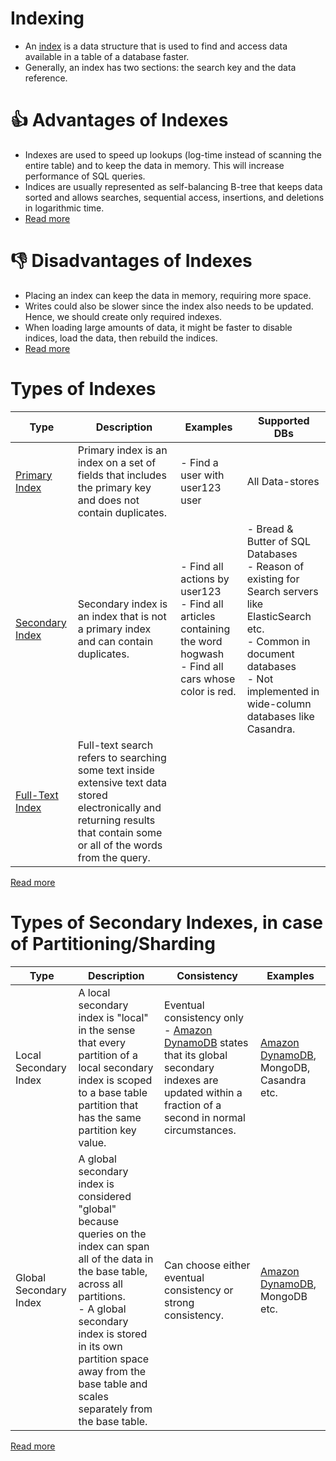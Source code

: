 # Indexing
- An [index](https://www.geeksforgeeks.org/indexing-in-databases-set-1/) is a data structure that is used to find and access data available in a table of a database faster.
- Generally, an index has two sections: the search key and the data reference.

# :+1: Advantages of Indexes
- Indexes are used to speed up lookups (log-time instead of scanning the entire table) and to keep the data in memory. This will increase performance of SQL queries.
- Indices are usually represented as self-balancing B-tree that keeps data sorted and allows searches, sequential access, insertions, and deletions in logarithmic time.
- [Read more](https://github.com/donnemartin/system-design-primer#use-good-indices)

# :-1: Disadvantages of Indexes
- Placing an index can keep the data in memory, requiring more space.
- Writes could also be slower since the index also needs to be updated. Hence, we should create only required indexes.
- When loading large amounts of data, it might be faster to disable indices, load the data, then rebuild the indices.
- [Read more](https://github.com/donnemartin/system-design-primer#use-good-indices)

# Types of Indexes

| Type                                                                                              | Description                                                                                                 | Examples                                                                                                                   | Supported DBs                                                                                                                                                                                            |
|---------------------------------------------------------------------------------------------------|-------------------------------------------------------------------------------------------------------------|----------------------------------------------------------------------------------------------------------------------------|----------------------------------------------------------------------------------------------------------------------------------------------------------------------------------------------------------|
| [Primary Index](https://pediaa.com/what-is-the-difference-between-primary-and-secondary-index/)   | Primary index is an index on a set of fields that includes the primary key and does not contain duplicates. | - Find a user with user123 user                                                                                            | All Data-stores                                                                                                                                                                                          |
| [Secondary Index](https://pediaa.com/what-is-the-difference-between-primary-and-secondary-index/) | Secondary index is an index that is not a primary index and can contain duplicates.                         | - Find all actions by user123 <br/>- Find all articles containing the word hogwash<br/>- Find all cars whose color is red. | - Bread & Butter of SQL Databases<br/>- Reason of existing for Search servers like ElasticSearch etc.<br/>- Common in document databases<br/>- Not implemented in wide-column databases like Casandra.   |
| [Full-Text Index](https://www.mongodb.com/basics/full-text-search)                                                                                   | Full-text search refers to searching some text inside extensive text data stored electronically and returning results that contain some or all of the words from the query.                                                                                                            |                                                                                                                            |                                                                                                                                                                                                          |

[Read more](https://pediaa.com/what-is-the-difference-between-primary-and-secondary-index/)

# Types of Secondary Indexes, in case of Partitioning/Sharding

| Type                   | Description                                                                                                                                                                                                                                                                             | Consistency                                                                                                                                                                                                                         | Examples                                                                                                        |
|------------------------|-----------------------------------------------------------------------------------------------------------------------------------------------------------------------------------------------------------------------------------------------------------------------------------------|-------------------------------------------------------------------------------------------------------------------------------------------------------------------------------------------------------------------------------------|-----------------------------------------------------------------------------------------------------------------|
| Local Secondary Index  | A local secondary index is "local" in the sense that every partition of a local secondary index is scoped to a base table partition that has the same partition key value.                                                                                                              | Eventual consistency only<br/>- [Amazon DynamoDB](../../../2_AWSComponents/6_DatabaseServices/AmazonDynamoDB/Readme.md) states that its global secondary indexes are updated within a fraction of a second in normal circumstances. | [Amazon DynamoDB](../../../2_AWSComponents/6_DatabaseServices/AmazonDynamoDB/Readme.md), MongoDB, Casandra etc. |
| Global Secondary Index | A global secondary index is considered "global" because queries on the index can span all of the data in the base table, across all partitions.<br/>- A global secondary index is stored in its own partition space away from the base table and scales separately from the base table. | Can choose either eventual consistency or strong consistency.                                                                                                                                                                       | [Amazon DynamoDB](../../../2_AWSComponents/6_DatabaseServices/AmazonDynamoDB/Readme.md), MongoDB etc.           |

[Read more](https://docs.aws.amazon.com/amazondynamodb/latest/developerguide/SecondaryIndexes.html)